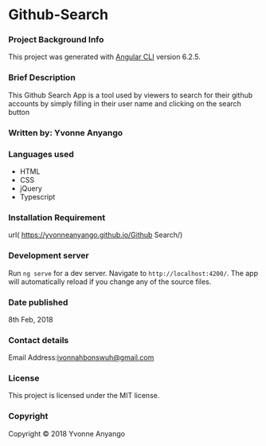 # Github-Search

### Project Background Info
This project was generated with [Angular CLI](https://github.com/angular/angular-cli) version 6.2.5.

### Brief Description

This Github Search App is a tool used by viewers to search for their github accounts by simply filling in their user name and clicking on the search button

### Written by: Yvonne Anyango

### Languages used

 * HTML
 * CSS
 * jQuery
 * Typescript

### Installation Requirement

url( https://yvonneanyango.github.io/Github Search/)

### Development server

Run `ng serve` for a dev server. Navigate to `http://localhost:4200/`. The app will automatically reload if you change any of the source files.

### Date published

8th Feb, 2018

### Contact details

Email Address:ivonnahbonswuh@gmail.com

### License

This project is licensed under the MIT license.

### Copyright

Copyright © 2018 Yvonne Anyango


